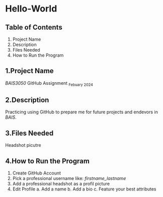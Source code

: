 # **Hello-World**
## Table of Contents
1. Project Name
2. Description
3. Files Needed
4. How to Run the Program
## 1.Project Name
_BAIS3050_ GitHub Assignment <sub>Febuary 2024</sub>
## 2.Description
Practicing using GitHub to prepare me for future projects and endevors in _BAIS_. 
## 3.Files Needed
Headshot picutre
## 4.How to Run the Program
1. Create GitHub Account
2. Pick a professional username like: _firstname_lastname_
3. Add a professional headshot as a profil picture
4. Edit Profile
  a. Add a name
  b. Add a bio
  c. Feature your best attributes
